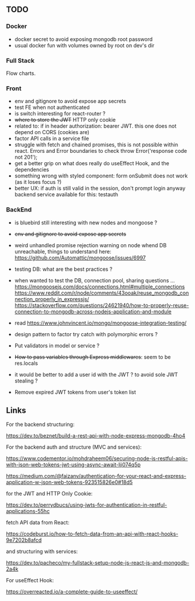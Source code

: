 
## TODO

### Docker

- docker secret to avoid exposing mongodb root password
- usual docker fun with volumes owned by root on dev's dir

### Full Stack

Flow charts.

### Front 

- env and gitignore to avoid expose app secrets
- test FE when not authenticated
- is switch interesting for react-router ?
- ~~where to store the JWT~~ HTTP only cookie
- related to: if in header authorization: bearer JWT. this one
does not depend on CORS (cookies are)
- factor API calls in a service file
- struggle with fetch and chained promises, this is not possible
within react. Errors and Error boundaries to check
throw Error('response code not 201');
- get a better grip on what does really do useEffect Hook, and
the dependencies
- something wrong with styled component: form onSubmit does not work
(as it loses focus ?)
- better UX: if auth is still valid in the session, don't prompt login anyway
backend service available for this: testauth

### BackEnd

- is bluebird still interesting with new nodes and mongoose ?
- ~~env and gitignore to avoid expose app secrets~~
- weird unhandled promise rejection warning on node whend DB unreachable, things to understand here: 
https://github.com/Automattic/mongoose/issues/6997
- testing DB: what are the best practices ?
- when wanted to test the DB, connection pool, sharing questions ...
https://mongoosejs.com/docs/connections.html#multiple_connections
https://www.reddit.com/r/node/comments/43ooak/reuse_mongodb_connection_properly_in_expressjs/
https://stackoverflow.com/questions/24621940/how-to-properly-reuse-connection-to-mongodb-across-nodejs-application-and-module
- read 
https://www.johnvincent.io/mongo/mongoose-integration-testing/
- design pattern to factor try catch with polymorphic errors ?

- Put validators in model or service ?
- ~~How to pass variables through Express middlewares~~: seem to be res.locals
- it would be better to add a user id with the JWT ? to avoid sole JWT stealing ?

- Remove expired JWT tokens from user's token list

## Links

For the backend structuring:

https://dev.to/beznet/build-a-rest-api-with-node-express-mongodb-4ho4

For the backend auth and structure (MVC and services):

https://www.codementor.io/mohdraheem06/securing-node-js-restful-apis-with-json-web-tokens-jwt-using-async-await-lji074q5p

https://medium.com/@faizanv/authentication-for-your-react-and-express-application-w-json-web-tokens-923515826e0#18d5

for the JWT and HTTP Only Cookie:

https://dev.to/perrydbucs/using-jwts-for-authentication-in-restful-applications-55hc

fetch API data from React:

https://codeburst.io/how-to-fetch-data-from-an-api-with-react-hooks-9e7202b8afcd

and structuring with services:

https://dev.to/pacheco/my-fullstack-setup-node-js-react-js-and-mongodb-2a4k

For useEffect Hook:

https://overreacted.io/a-complete-guide-to-useeffect/
